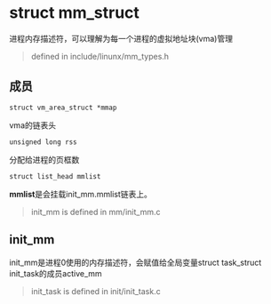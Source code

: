 # struct mm_struct

进程内存描述符，可以理解为每一个进程的虚拟地址块(vma)管理
> defined in include/linunx/mm_types.h

## 成员
```
struct vm_area_struct *mmap
```
vma的链表头

```
unsigned long rss
```
分配给进程的页框数

```
struct list_head mmlist
```
**mmlist**是会挂载init_mm.mmlist链表上。
> init_mm is defined in mm/init_mm.c


## init_mm
init_mm是进程0使用的内存描述符，会赋值给全局变量struct task_struct init_task的成员active_mm
>init_task is defined in init/init_task.c

